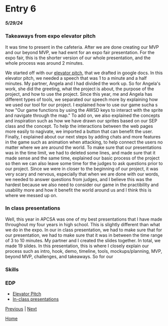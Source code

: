 # Entry 6
##### 5/29/24

### Takeaways from expo elevator pitch
It was time to present in the cafeteria. After we are done creating our MVP and our beyond MVP, we had ewnt for an expo fair presentation. For the expo fair, this is the shorter version of our whole presentation, and the whole process was around 2 minutes. 

We started off with our [elevator pitch](https://docs.google.com/document/d/13nAkl3cmet4if7_nf5XDTuvOgY8a4ScrjTcHTHKiVOs/edit?usp=sharing), that we drafted in google docs. In this elevator pitch, we needed a speech that was 1 to a minute and a half minutes. My partner, Angela and I had divided the work up. So for Angela's work, she did the greeting, what the project is about, the purpose of the project, and how to use the project. Since this year, me and Angela has different types of tools, we separated our speech more by explaining how we used our tool for our project. I explained how to use our game sucha s how "Our game functions by using the AWSD keys to interact with the sprite and navigate through the map." To add on, we also explained the concepts and inspiration such as how we have drawn our sprites based on our SEP class and the concept. To help the interactions between the web pages more easily to nagivate, we imported a button that can benefit the user. Finally, I explained about our next steps by adding chats and more features in the game such as animation when attacking, to help connect the users no matter where we are around the world. To make sure that our presentations was in the time limit, we had to deleted some lines, and made sure that it made sense and the same time, explained our basic process of the project so then we can also leave some time for the judges to ask questions prior to our project. Since we were in closer to the beginning of our project, it was very scary and nervous, especially that when we are done with our words, we needed to answer questions from judges, and I believe this was the hardest because we also need to consider our game in the practibility and usability more and how it benefit the world around us and I think this is where we messed up on.  

### In class presentations
Well, this year in APCSA was one of my best presentations that I have made throughout my four years in high school. This is slightly different than what we do in the expo. In our in class presentation, we had to make sure that for our presentation, we had to make sure that it was in between the time range of 3 to 10 minutes. My partner and I created the slides together. In total, we made 19 sildes. In this presentation, this is where I closely explain our process such as intro, hook, demo, timeline, tools, mockups/planning, MVP, beyond MVP, challenges, and takeaways. So for our 
### Skills
### EDP

 * [Elevator Pitch]((https://docs.google.com/document/d/13nAkl3cmet4if7_nf5XDTuvOgY8a4ScrjTcHTHKiVOs/edit?usp=sharing))
 * [In-class presentations](https://docs.google.com/presentation/d/1bWoBVTljULZRjypllHZgcgjU5t5yvtg8WGTndqvGTg4/edit?usp=sharing)



[Previous](entry05.md) | [Next](entry07.md)

[Home](../README.md)
